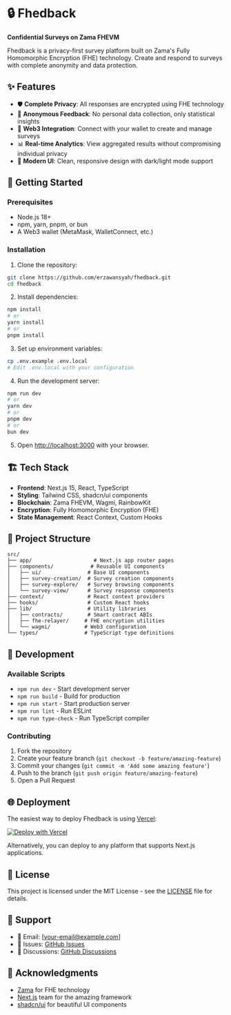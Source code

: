 # 🔒 Fhedback

**Confidential Surveys on Zama FHEVM**

Fhedback is a privacy-first survey platform built on Zama's Fully Homomorphic Encryption (FHE) technology. Create and respond to surveys with complete anonymity and data protection.

## ✨ Features

- 🛡️ **Complete Privacy**: All responses are encrypted using FHE technology
- 🎯 **Anonymous Feedback**: No personal data collection, only statistical insights
- 🔗 **Web3 Integration**: Connect with your wallet to create and manage surveys
- 📊 **Real-time Analytics**: View aggregated results without compromising individual privacy
- 🎨 **Modern UI**: Clean, responsive design with dark/light mode support

## 🚀 Getting Started

### Prerequisites

- Node.js 18+ 
- npm, yarn, pnpm, or bun
- A Web3 wallet (MetaMask, WalletConnect, etc.)

### Installation

1. Clone the repository:
```bash
git clone https://github.com/erzawansyah/fhedback.git
cd fhedback
```

2. Install dependencies:
```bash
npm install
# or
yarn install
# or
pnpm install
```

3. Set up environment variables:
```bash
cp .env.example .env.local
# Edit .env.local with your configuration
```

4. Run the development server:
```bash
npm run dev
# or
yarn dev
# or
pnpm dev
# or
bun dev
```

5. Open [http://localhost:3000](http://localhost:3000) with your browser.

## 🏗️ Tech Stack

- **Frontend**: Next.js 15, React, TypeScript
- **Styling**: Tailwind CSS, shadcn/ui components
- **Blockchain**: Zama FHEVM, Wagmi, RainbowKit
- **Encryption**: Fully Homomorphic Encryption (FHE)
- **State Management**: React Context, Custom Hooks

## 📁 Project Structure

```
src/
├── app/                    # Next.js app router pages
├── components/            # Reusable UI components
│   ├── ui/               # Base UI components
│   ├── survey-creation/  # Survey creation components
│   ├── survey-explore/   # Survey browsing components
│   └── survey-view/      # Survey response components
├── context/              # React context providers
├── hooks/                # Custom React hooks
├── lib/                  # Utility libraries
│   ├── contracts/        # Smart contract ABIs
│   ├── fhe-relayer/     # FHE encryption utilities
│   └── wagmi/           # Web3 configuration
└── types/               # TypeScript type definitions
```

## 🔧 Development

### Available Scripts

- `npm run dev` - Start development server
- `npm run build` - Build for production
- `npm run start` - Start production server
- `npm run lint` - Run ESLint
- `npm run type-check` - Run TypeScript compiler

### Contributing

1. Fork the repository
2. Create your feature branch (`git checkout -b feature/amazing-feature`)
3. Commit your changes (`git commit -m 'Add some amazing feature'`)
4. Push to the branch (`git push origin feature/amazing-feature`)
5. Open a Pull Request

## 🌐 Deployment

The easiest way to deploy Fhedback is using [Vercel](https://vercel.com):

[![Deploy with Vercel](https://vercel.com/button)](https://vercel.com/new/clone?repository-url=https://github.com/erzawansyah/fhedback)

Alternatively, you can deploy to any platform that supports Next.js applications.

## 📄 License

This project is licensed under the MIT License - see the [LICENSE](LICENSE) file for details.

## 🤝 Support

- 📧 Email: [your-email@example.com]
- 🐛 Issues: [GitHub Issues](https://github.com/erzawansyah/fhedback/issues)
- 💬 Discussions: [GitHub Discussions](https://github.com/erzawansyah/fhedback/discussions)

## 🙏 Acknowledgments

- [Zama](https://zama.ai/) for FHE technology
- [Next.js](https://nextjs.org/) team for the amazing framework
- [shadcn/ui](https://ui.shadcn.com/) for beautiful UI components
